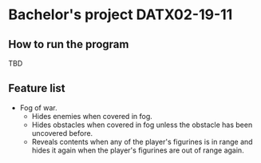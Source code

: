 # Bachelor's project DATX02-19-11

## How to run the program
TBD

## Feature list
- Fog of war.
  - Hides enemies when covered in fog.
  - Hides obstacles when covered in fog unless the obstacle has been uncovered before.
  - Reveals contents when any of the player's figurines is in range and hides it again when the player's figurines are out of range again.
